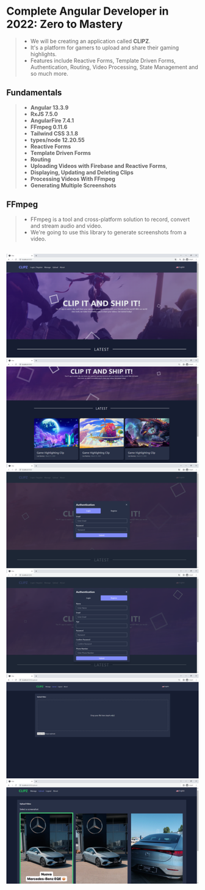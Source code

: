 # Complete Angular Developer in 2022: Zero to Mastery
> * We will be creating an application called **CLIPZ**.
> * It's a platform for gamers to upload and share their gaming highlights.
> * Features include Reactive Forms, Template Driven Forms, Authentication, Routing, Video Processing, State Management and so much more.

## Fundamentals
> * **Angular 13.3.9**
> * **RxJS 7.5.0**
> * **AngularFire 7.4.1**
> * **FFmpeg 0.11.6**
> * **Tailwind CSS 3.1.8**
> * **types/node 12.20.55**
> * **Reactive Forms**
> * **Template Driven Forms**
> * **Routing**
> * **Uploading Videos with Firebase and Reactive Forms**,
> * **Displaying, Updating and Deleting Clips**
> * **Processing Videos With FFmpeg**
> * **Generating Multiple Screenshots**

## FFmpeg
> * FFmpeg is a tool and cross-platform solution to record, convert and stream audio and video.
> * We're going to use this library to generate screenshots from a video.

<br/>
<img src="https://github.com/enesozmus/clips/blob/master/src/assets/forGitHub/Clips%20-%20Google%20Chrome%2014.10.2022%2014_25_58.png"
alt="HomePage">

<br/>
<img src="https://github.com/enesozmus/clips/blob/master/src/assets/forGitHub/Clips%20-%20Google%20Chrome%2020.10.2022%2020_59_57.png"
alt="HomePage">

<br/>
<img src="https://github.com/enesozmus/clips/blob/master/src/assets/forGitHub/Clips%20-%20Google%20Chrome%2015.10.2022%2019_27_25.png"
alt="LoginModal">

<br/>
<img src="https://github.com/enesozmus/clips/blob/master/src/assets/forGitHub/Clips%20-%20Google%20Chrome%2015.10.2022%2019_27_31.png" alt="RegisterModal">

<br/>
<img src="https://github.com/enesozmus/clips/blob/master/src/assets/forGitHub/Clips%20-%20Google%20Chrome%2020.10.2022%2021_00_09.png"
alt="Upload Video">

<br/>
<img src="https://github.com/enesozmus/clips/blob/master/src/assets/forGitHub/Clips%20-%20Google%20Chrome%2022.10.2022%2019_00_53.png"
alt="Screenshots">